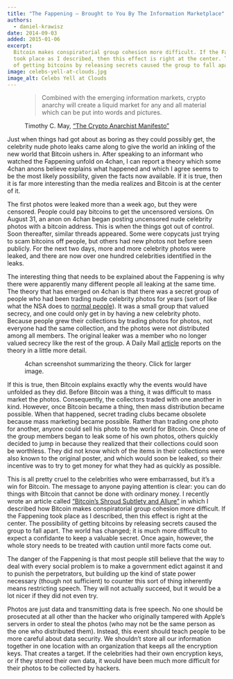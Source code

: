 ```yaml
---
title: "The Fappening — Brought to You By The Information Marketplace"
authors:
  - daniel-krawisz
date: 2014-09-03
added: 2015-01-06
excerpt:
  Bitcoin makes conspiratorial group cohesion more difficult. If the Fappening
  took place as I described, then this effect is right at the center. The possibility
  of getting bitcoins by releasing secrets caused the group to fall apart.
image: celebs-yell-at-clouds.jpg
image_alt: Celebs Yell at Clouds
---
```


<figure>
  <blockquote>
    <p>Combined with the emerging information markets, crypto anarchy will create a liquid market for any and all material which can be put into words and pictures.</p></p>
  </blockquote>
  <figcaption>Timothy C. May, <a href="/crypto-anarchist-manifesto/">“The Crypto Anarchist Manifesto”</a></figcaption>
</figure>

Just when things had got about as boring as they could possibly get, the celebrity nude photo leaks came along to give the world an inkling of the new world that Bitcoin ushers in. After speaking to an informant who watched the Fappening unfold on 4chan, I can report a theory which some 4chan anons believe explains what happened and which I agree seems to be the most likely possibility, given the facts now available. If it is true, then it is far more interesting than the media realizes and Bitcoin is at the center of it.

The first photos were leaked more than a week ago, but they were censored. People could pay bitcoins to get the uncensored versions. On August 31, an anon on 4chan began posting uncensored nude celebrity photos with a bitcoin address. This is when the things got out of control. Soon thereafter, similar threads appeared. Some were copycats just trying to scam bitcoins off people, but others had new photos not before seen publicly. For the next two days, more and more celebrity photos were leaked, and there are now over one hundred celebrities identified in the leaks.

The interesting thing that needs to be explained about the Fappening is why there were apparently many different people all leaking at the same time. The theory that has emerged on 4chan is that there was a secret group of people who had been trading nude celebrity photos for years (sort of like what the NSA does to [normal people](http://arstechnica.com/tech-policy/2014/07/snowden-nsa-employees-routinely-pass-around-intercepted-nude-photos/)). It was a small group that valued secrecy, and one could only get in by having a new celebrity photo. Because people grew their collections by trading photos for photos, not everyone had the same collection, and the photos were not distributed among all members. The original leaker was a member who no longer valued secrecy like the rest of the group. A Daily Mail [article](http://www.dailymail.co.uk/news/article-2740387/New-wave-leaks-plague-celebrities-authorities-prove-unable-stop-spread-suggest-naked-photos-passed-users-online-CLUB-months.html) reports on the theory in a little more detail.

<figure>
  <a href="/img/mempool/the-fappening/vnd0H9J.jpg"><img src="/img/mempool/the-fappening/vnd0H9J.jpg" alt="" /></a>
  <figcaption>4chan screenshot summarizing the theory. Click for larger image.</figcaption>
</figure>

If this is true, then Bitcoin explains exactly why the events would have unfolded as they did. Before Bitcoin was a thing, it was difficult to mass market the photos. Consequently, the collectors traded with one another in kind. However, once Bitcoin became a thing, then mass distribution became possible. When that happened, secret trading clubs became obsolete because mass marketing became possible. Rather than trading one photo for another, anyone could sell his photo to the world for Bitcoin. Once one of the group members began to leak some of his own photos, others quickly decided to jump in because they realized that their collections could soon be worthless. They did not know which of the items in their collections were also known to the original poster, and which would soon be leaked, so their incentive was to try to get money for what they had as quickly as possible.

This is all pretty cruel to the celebrities who were embarrassed, but it’s a win for Bitcoin. The message to anyone paying attention is clear: you can do things with Bitcoin that cannot be done with ordinary money. I recently wrote an article called [“Bitcoin’s Shroud Subtlety and Allure”](/mempool/bitcoins-shroud-of-subtlety-and-allure/ "Bitcoin’s Shroud of Subtlety and Allure") in which I described how Bitcoin makes conspiratorial group cohesion more difficult. If the Fappening took place as I described, then this effect is right at the center. The possibility of getting bitcoins by releasing secrets caused the group to fall apart. The world has changed; it is much more difficult to expect a confidante to keep a valuable secret. Once again, however, the whole story needs to be treated with caution until more facts come out.

The danger of the Fappening is that most people still believe that the way to deal with every social problem is to make a government edict against it and to punish the perpetrators, but building up the kind of state power necessary (though not sufficient) to counter this sort of thing inherently means restricting speech. They will not actually succeed, but it would be a lot nicer if they did not even try.

Photos are just data and transmitting data is free speech. No one should be prosecuted at all other than the hacker who originally tampered with Apple’s servers in order to steal the photos (who may not be the same person as the one who distributed them). Instead, this event should teach people to be more careful about data security. We shouldn’t store all our information together in one location with an organization that keeps all the encryption keys. That creates a target. If the celebrities had their own encryption keys, or if they stored their own data, it would have been much more difficult for their photos to be collected by hackers.
